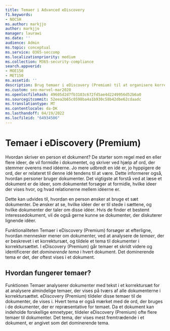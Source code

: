 ```yaml
---
title: Temaer i Advanced eDiscovery
f1.keywords:
- NOCSH
ms.author: markjjo
author: markjjo
manager: laurawi
ms.date: ''
audience: Admin
ms.topic: conceptual
ms.service: O365-seccomp
ms.localizationpriority: medium
ms.collection: M365-security-compliance
search.appverid:
- MOE150
- MET150
ms.assetid: ''
description: Brug temaer i eDiscovery (Premium) til at organisere korrektursæt ved at finde det dominerende tema i hvert dokument.
ms.custom: seo-marvel-mar2020
ms.openlocfilehash: 49605d2d7fb3103c672fd5ae4d2249956d52b6a0
ms.sourcegitcommit: 52eea2b65c0598ba4a1b930c58b42dbe62cdaadc
ms.translationtype: MT
ms.contentlocale: da-DK
ms.lasthandoff: 04/19/2022
ms.locfileid: "64934506"
---
```

# <a name="themes-in-ediscovery-premium"></a>Temaer i eDiscovery (Premium)

Hvordan skriver en person et dokument? De starter som regel med en eller flere ideer, de vil formidle i dokumentet, og skriver ved hjælp af ord, der stemmer overens med idéerne. Jo mere udbredt en idé er, jo hyppigere de ord, der er relateret til denne idé tendens til at være. Dette informerer også, hvordan personer bruger dokumenter. Det vigtigste at forstå ved at læse et dokument er de ideer, som dokumentet forsøger at formidle, hvilke ideer der vises hvor, og hvad relationerne mellem idéerne er.

Dette kan udvides til, hvordan en person ønsker at bruge et sæt dokumenter. De ønsker at se, hvilke idéer der er til stede i sættene, og hvilke dokumenter der taler om disse idéer. Hvis de finder et bestemt interessedokument, vil de også gerne kunne se dokumenter, der diskuterer lignende idéer.

Funktionaliteten Temaer i eDiscovery (Premium) forsøger at efterligne, hvordan mennesker mener om dokumenter, ved at analysere de *temaer*, der er beskrevet i et korrektursæt, og tildele et tema til dokumenter i korrektursættet. I eDiscovery (Premium) går temaer et skridt videre og identificerer det *dominerende tema* i hvert dokument. Det dominerende tema er det, der oftest vises i et dokument.

## <a name="how-does-themes-work"></a>Hvordan fungerer temaer?

Funktionen Temaer analyserer dokumenter med tekst i et korrektursæt for at analysere almindelige temaer, der vises på tværs af alle dokumenterne i korrektursættet. eDiscovery (Premium) tildeler disse temaer til de dokumenter, de vises i. Hvert tema er også mærket med de ord, der bruges i de dokumenter, der er repræsentative for temaet. Da et dokument kan indeholde forskellige emnetyper, tildeler eDiscovery (Premium) ofte flere temaer til dokumenter. Det tema, der vises mest fremtrædende i et dokument, er angivet som det dominerende tema.
